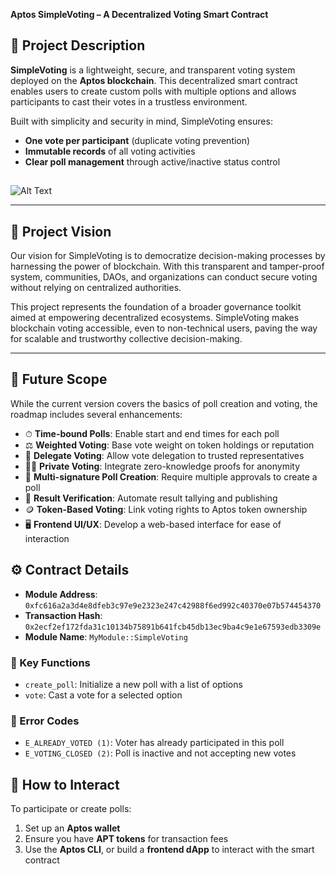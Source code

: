 **Aptos SimpleVoting – A Decentralized Voting Smart Contract**

## 📄 Project Description  
**SimpleVoting** is a lightweight, secure, and transparent voting system deployed on the **Aptos blockchain**. This decentralized smart contract enables users to create custom polls with multiple options and allows participants to cast their votes in a trustless environment. 

Built with simplicity and security in mind, SimpleVoting ensures:
- **One vote per participant** (duplicate voting prevention)
- **Immutable records** of all voting activities
- **Clear poll management** through active/inactive status control

##
![Alt Text]("C:\Users\ASUS\Desktop\aptos\aptosSs.jpg")


---

## 🎯 Project Vision  
Our vision for SimpleVoting is to democratize decision-making processes by harnessing the power of blockchain. With this transparent and tamper-proof system, communities, DAOs, and organizations can conduct secure voting without relying on centralized authorities.

This project represents the foundation of a broader governance toolkit aimed at empowering decentralized ecosystems. SimpleVoting makes blockchain voting accessible, even to non-technical users, paving the way for scalable and trustworthy collective decision-making.

---

## 🔮 Future Scope  
While the current version covers the basics of poll creation and voting, the roadmap includes several enhancements:

- ⏱ **Time-bound Polls**: Enable start and end times for each poll  
- ⚖️ **Weighted Voting**: Base vote weight on token holdings or reputation  
- 👥 **Delegate Voting**: Allow vote delegation to trusted representatives  
- 🕵️‍♂️ **Private Voting**: Integrate zero-knowledge proofs for anonymity  
- 🔐 **Multi-signature Poll Creation**: Require multiple approvals to create a poll  
- 📢 **Result Verification**: Automate result tallying and publishing  
- 🪙 **Token-Based Voting**: Link voting rights to Aptos token ownership  
- 🖥 **Frontend UI/UX**: Develop a web-based interface for ease of interaction



## ⚙️ Contract Details  
- **Module Address**: `0xfc616a2a3d4e8dfeb3c97e9e2323e247c42988f6ed992c40370e07b574454370`  
- **Transaction Hash**: `0x2ecf2ef172fda31c10134b75891b641fcb45db13ec9ba4c9e1e67593edb3309e`  
- **Module Name**: `MyModule::SimpleVoting`  

### 🔑 Key Functions  
- `create_poll`: Initialize a new poll with a list of options  
- `vote`: Cast a vote for a selected option  

### 🚫 Error Codes  
- `E_ALREADY_VOTED (1)`: Voter has already participated in this poll  
- `E_VOTING_CLOSED (2)`: Poll is inactive and not accepting new votes  



## 🧪 How to Interact  
To participate or create polls:  
1. Set up an **Aptos wallet**  
2. Ensure you have **APT tokens** for transaction fees  
3. Use the **Aptos CLI**, or build a **frontend dApp** to interact with the smart contract
